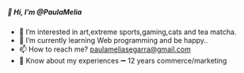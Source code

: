 ##### 👋 Hi, I’m @PaulaMelia
- 👀 I’m interested in art,extreme sports,gaming,cats and tea matcha.
- 🌱 I’m currently learning Web programming and be happy..
- 📫 How to reach me? paulameliasegarra@gmail.com
- 📄 Know about my experiences  ➖  12 years commerce/marketing


